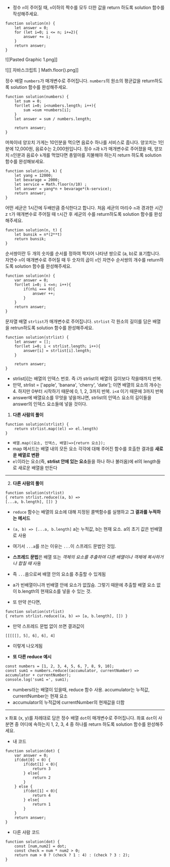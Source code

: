 
- 정수 `n`이 주어질 때, `n`이하의 짝수를 모두 더한 값을 return 하도록 solution 함수를 작성해주세요.

```
function solution(n) {
    let answer = 0;
    for (let i=0; i <= n; i+=2){
        answer += i;
    }
    return answer;
}
```


![[Pasted Graphic 1.png]]


![[[ 자바스크립트 ] Math.floor().png]]




정수 배열 `numbers`가 매개변수로 주어집니다. `numbers`의 원소의 평균값을 return하도록 solution 함수를 완성해주세요.


```
function solution(numbers) {
    let sum = 0;
    for(let i=0; i<numbers.length; i++){
        sum =sum +numbers[i];
    }
    let answer = sum / numbers.length;
    
    return answer;
}
```


머쓱이네 양꼬치 가게는 10인분을 먹으면 음료수 하나를 서비스로 줍니다. 양꼬치는 1인분에 12,000원, 음료수는 2,000원입니다. 정수 `n`과 `k`가 매개변수로 주어졌을 때, 양꼬치 `n`인분과 음료수 `k`개를 먹었다면 총얼마를 지불해야 하는지 return 하도록 solution 함수를 완성해보세요.
```
function solution(n, k) {
    let yang = 12000;
    let bevarage = 2000;
    let service = Math.floor(n/10) ;
    let answer = yang*n + bevarage*(k-service);
    return answer;
}
```



어떤 세균은 1시간에 두배만큼 증식한다고 합니다. 처음 세균의 마리수 `n`과 경과한 시간z `t`가 매개변수로 주어질 때 `t`시간 후 세균의 수를 return하도록 solution 함수를 완성해주세요.

```
function solution(n, t) {
    let bunsik = n*(2**t)
    return bunsik;
}
```


순서쌍이란 두 개의 숫자를 순서를 정하여 짝지어 나타낸 쌍으로 (a, b)로 표기합니다. 자연수 `n`이 매개변수로 주어질 때 두 숫자의 곱이 `n`인 자연수 순서쌍의 개수를 return하도록 solution 함수를 완성해주세요.

```
function solution(n) {
    var answer = 0;
    for(let i=0; i <=n; i++){
        if(n%i === 0){
            answer ++;
        }
    }
    return answer;
}
```



문자열 배열 `strlist`가 매개변수로 주어집니다. `strlist` 각 원소의 길이를 담은 배열을 retrun하도록 solution 함수를 완성해주세요.
```
function solution(strlist) {
    let answer = [];
    for(let i=0; i < strlist.length; i++){
        answer[i] = strlist[i].length;
    }
    
    return answer;
}
```
- strlist[i]는 배열의 인덱스 번호. 즉 i가 strlist의 배열의 길이보다 작을때까지 반복.
- 만약, strlist  = ['apple', 'banana', 'cherry', 'date']; 이면 배열의 요소의 개수는 4. 하지만 0부터 시작하기 때문에 0, 1, 2, 3까지 반복. `i<4` 이기 때문에 3까지 반복
- answer에 배열요소를 무엇을 넣을꺼냐면, strlist의 인덱스 요소의 길이들을 answer의 인덱스 요소들에 넣을 것이다.

1. **다른 사람의 풀이** 
```
function solution(strlist) {
    return strlist.map((el) => el.length)
}
```
- `배열.map((요소, 인덱스, 배열)=>{return 요소});` 
- map 메서드는 배열 내의 모든 요소 각각에 대해 주어진 함수를 호출한 결과를 **새로운 배열로 변환**
- `el`이라는 요소(즉, **strlist 안에 있는 요소**들을 하나 하나 불러옴)에 el의 length들로 새로운 배열을 만든다



---


2. **다른 사람의 풀이** 
```
function solution(strlist) 
{ return strlist.reduce((a, b) => 
[...a, b.length], []) }
```

- `reduce` 함수는 배열의 요소에 대해 지정된 콜백함수를 실행하고 **그 결과를 누적하는 메서드**
- `(a, b) => [...a, b.length]` a는 누적값, b는 현재 요소. a의 초기 값은 빈배열로 사용
- 여기서 `...a`를 쓰는 이유는 `...`이 스프레드 문법인 것임.
- **스프레드 문법**은 배열 또는 *객체의 요소를 추출하여 다른 배열이나 객체에 복사하거나 합칠 때* 사용
- 즉 `...`씀으로써 배열 안의 요소를 추출할 수 있게됨
- a가 빈배열이니까 빈배열 안에 요소가 없잖슴. 그렇기 때문에 추출할 배열 요소 없이 b.length의 현재요소를 넣을 수 있는 것.


- 또 만약 쓴다면, 

```
function solution(strlist) 
{ return strlist.reduce((a, b) => [a, b.length], []) }
```
- 만약 스프레드 문법 없이 쓰면 결과값이 
```
[[[[[], 5], 6], 6], 4]
```
- 이렇게 나오게됨


-   **또 다른 reduce 예시** 
```
const numbers = [1, 2, 3, 4, 5, 6, 7, 8, 9, 10]; 
const sum1 = numbers.reduce((accumulator, currentNumber) => 
accumulator + currentNumber); 
console.log('sum1 =', sum1);
```

- numbers라는 배열이 있을때, reduce 함수 사용. accumulator는 누적값, currentNumber는 현재 요소
- accumulator의 누적값에 currentNumber의 현재값을 더함


---


x 좌표 (x, y)를 차례대로 담은 정수 배열 `dot`이 매개변수로 주어집니다. 좌표 `dot`이 사분면 중 어디에 속하는지 1, 2, 3, 4 중 하나를 return 하도록 solution 함수를 완성해주세요.

- 내 코드

```
function solution(dot) {
    var answer = 0;
    if(dot[0] < 0) {
        if(dot[1] < 0){
            return 3
        } else{
            return 2
        }
    } else {
        if(dot[1] < 0){
            return 4
        } else{
            return 1
        }
    }
    return answer;
}
```




- 다른 사람 코드

```
function solution(dot) {
    const [num,num2] = dot;
    const check = num * num2 > 0;
    return num > 0 ? (check ? 1 : 4) : (check ? 3 : 2);
}
```

